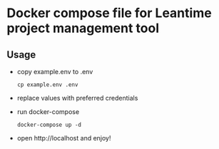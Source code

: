 # Docker compose file for Leantime project management tool

## Usage

- copy example.env to .env
  
  `cp example.env .env`

- replace values with preferred credentials
- run docker-compose

  `docker-compose up -d`

- open http://localhost and enjoy!